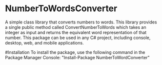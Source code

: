 # NumberToWordsConverter
A simple class library that converts numbers to words. This library provides a single public method called ConvertNumberToWords which takes an integer as input and returns the equivalent word representation of that number.  This package can be used in any C# project, including console, desktop, web, and mobile applications. 

#Installation
To install the package, use the following command in the Package Manager Console:
"Install-Package NumberToWordConverter"
